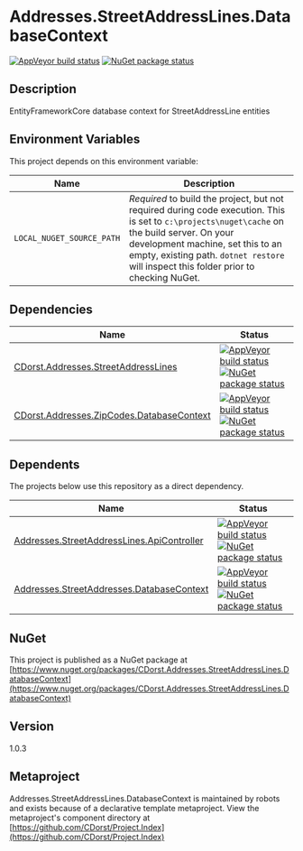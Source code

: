 # Addresses.StreetAddressLines.DatabaseContext

[![AppVeyor build status](https://img.shields.io/appveyor/ci/cdorst/addresses-streetaddresslines-databasecontext.svg?label=AppVeyor&style=for-the-badge)](https://ci.appveyor.com/project/cdorst/addresses-streetaddresslines-databasecontext)
[![NuGet package status](https://img.shields.io/nuget/v/CDorst.Addresses.StreetAddressLines.DatabaseContext.svg?label=NuGet&style=for-the-badge)](https://www.nuget.org/packages/CDorst.Addresses.StreetAddressLines.DatabaseContext)

## Description

EntityFrameworkCore database context for StreetAddressLine entities

## Environment Variables

This project depends on this environment variable:

Name | Description
---- | -----------
`LOCAL_NUGET_SOURCE_PATH` | *Required* to build the project, but not required during code execution. This is set to `c:\projects\nuget\cache` on the build server. On your development machine, set this to an empty, existing path. `dotnet restore` will inspect this folder prior to checking NuGet.

## Dependencies

Name | Status
---- | ------
[CDorst.Addresses.StreetAddressLines](https://github.com/CDorst/Addresses.StreetAddressLines) | [![AppVeyor build status](https://img.shields.io/appveyor/ci/cdorst/addresses-streetaddresslines.svg?label=AppVeyor&style=flat-square)](https://ci.appveyor.com/project/cdorst/addresses-streetaddresslines) [![NuGet package status](https://img.shields.io/nuget/v/CDorst.Addresses.StreetAddressLines.svg?label=NuGet&style=flat-square)](https://www.nuget.org/packages/CDorst.Addresses.StreetAddressLines)
[CDorst.Addresses.ZipCodes.DatabaseContext](https://github.com/CDorst/Addresses.ZipCodes.DatabaseContext) | [![AppVeyor build status](https://img.shields.io/appveyor/ci/cdorst/addresses-zipcodes-databasecontext.svg?label=AppVeyor&style=flat-square)](https://ci.appveyor.com/project/cdorst/addresses-zipcodes-databasecontext) [![NuGet package status](https://img.shields.io/nuget/v/CDorst.Addresses.ZipCodes.DatabaseContext.svg?label=NuGet&style=flat-square)](https://www.nuget.org/packages/CDorst.Addresses.ZipCodes.DatabaseContext)

## Dependents

The projects below use this repository as a direct dependency.

Name | Status
---- | ------
[Addresses.StreetAddressLines.ApiController](https://github.com/CDorst/Addresses.StreetAddressLines.ApiController) | [![AppVeyor build status](https://img.shields.io/appveyor/ci/cdorst/addresses-streetaddresslines-apicontroller.svg?label=AppVeyor&style=flat-square)](https://ci.appveyor.com/project/cdorst/addresses-streetaddresslines-apicontroller) [![NuGet package status](https://img.shields.io/nuget/v/CDorst.Addresses.StreetAddressLines.ApiController.svg?label=NuGet&style=flat-square)](https://www.nuget.org/packages/CDorst.Addresses.StreetAddressLines.ApiController)
[Addresses.StreetAddresses.DatabaseContext](https://github.com/CDorst/Addresses.StreetAddresses.DatabaseContext) | [![AppVeyor build status](https://img.shields.io/appveyor/ci/cdorst/addresses-streetaddresses-databasecontext.svg?label=AppVeyor&style=flat-square)](https://ci.appveyor.com/project/cdorst/addresses-streetaddresses-databasecontext) [![NuGet package status](https://img.shields.io/nuget/v/CDorst.Addresses.StreetAddresses.DatabaseContext.svg?label=NuGet&style=flat-square)](https://www.nuget.org/packages/CDorst.Addresses.StreetAddresses.DatabaseContext)

## NuGet


This project is published as a NuGet package at [https://www.nuget.org/packages/CDorst.Addresses.StreetAddressLines.DatabaseContext](https://www.nuget.org/packages/CDorst.Addresses.StreetAddressLines.DatabaseContext)

## Version

1.0.3

## Metaproject

Addresses.StreetAddressLines.DatabaseContext is maintained by robots and exists because of a declarative template metaproject. View the metaproject's component directory at [https://github.com/CDorst/Project.Index](https://github.com/CDorst/Project.Index)


